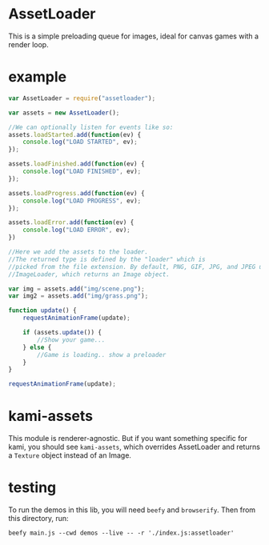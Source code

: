 # AssetLoader

This is a simple preloading queue for images, ideal for canvas games with a render loop.

# example

```js
var AssetLoader = require("assetloader");

var assets = new AssetLoader();

//We can optionally listen for events like so:
assets.loadStarted.add(function(ev) {
    console.log("LOAD STARTED", ev);
});

assets.loadFinished.add(function(ev) {
    console.log("LOAD FINISHED", ev);
});

assets.loadProgress.add(function(ev) {
    console.log("LOAD PROGRESS", ev);
});

assets.loadError.add(function(ev) {
    console.log("LOAD ERROR", ev);
})

//Here we add the assets to the loader.
//The returned type is defined by the "loader" which is
//picked from the file extension. By default, PNG, GIF, JPG, and JPEG use the
//ImageLoader, which returns an Image object. 

var img = assets.add("img/scene.png");
var img2 = assets.add("img/grass.png");

function update() {
    requestAnimationFrame(update);

    if (assets.update()) {
        //Show your game...
    } else {
        //Game is loading.. show a preloader
    }
}

requestAnimationFrame(update);
```

# kami-assets

This module is renderer-agnostic. But if you want something specific for kami, you should see `kami-assets`, which overrides AssetLoader and returns a `Texture` object instead of an Image.

# testing

To run the demos in this lib, you will need `beefy` and `browserify`. Then from this directory, run:

```
beefy main.js --cwd demos --live -- -r './index.js:assetloader'
```